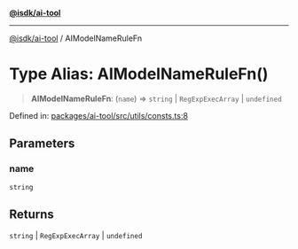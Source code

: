 [**@isdk/ai-tool**](../README.md)

***

[@isdk/ai-tool](../globals.md) / AIModelNameRuleFn

# Type Alias: AIModelNameRuleFn()

> **AIModelNameRuleFn**: (`name`) => `string` \| `RegExpExecArray` \| `undefined`

Defined in: [packages/ai-tool/src/utils/consts.ts:8](https://github.com/isdk/ai-tool.js/blob/83a1524a1644365964efc043a7a7991d8fd46b49/src/utils/consts.ts#L8)

## Parameters

### name

`string`

## Returns

`string` \| `RegExpExecArray` \| `undefined`
